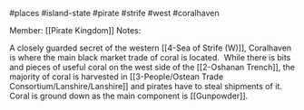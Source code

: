 #places #island-state  #pirate #strife #west #coralhaven 

Member: [[Pirate Kingdom]]
Notes:

A closely guarded secret of the western [[4-Sea of Strife (W)]], Coralhaven is where the main black market trade of coral is located.  While there is bits and pieces of useful coral on the west side of the [[2-Oshanan Trench]], the majority of coral is harvested in [[3-People/Ostean Trade Consortium/Lanshire/Lanshire]] and pirates have to steal shipments of it.  Coral is ground down as the main component is [[Gunpowder]].